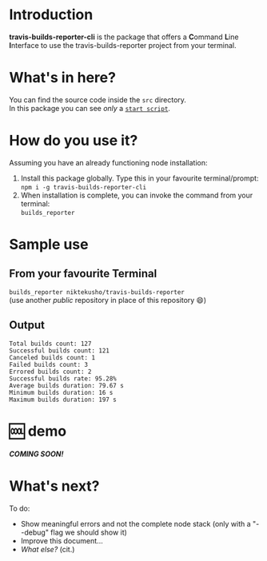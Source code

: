 # Introduction

**travis-builds-reporter-cli** is the package that offers a **C**ommand **L**ine **I**nterface to use the travis-builds-reporter project from your terminal.

# What's in here?

You can find the source code inside the `src` directory.  
In this package you can see *only* a [`start script`](./src/index.js).

# How do you use it?
Assuming you have an already functioning node installation:
1.   Install this package globally. Type this in your favourite terminal/prompt:  
     ```npm i -g travis-builds-reporter-cli```
2.   When installation is complete, you can invoke the command from your terminal:  
    ```builds_reporter```
    
# Sample use
## From your favourite Terminal
```builds_reporter niktekusho/travis-builds-reporter```  
(use another *public* repository in place of this repository 😄)


## Output
```
Total builds count: 127
Successful builds count: 121
Canceled builds count: 1
Failed builds count: 3
Errored builds count: 2
Successful builds rate: 95.28%
Average builds duration: 79.67 s
Minimum builds duration: 16 s
Maximum builds duration: 197 s
```

# 🆒 demo

***COMING SOON!***

# What's next?
To do:
-   Show meaningful errors and not the complete node stack (only with a "--debug" flag we should show it)
-   Improve this document...
-   *What else?* (cit.)

